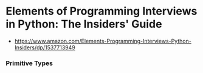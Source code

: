 # Elements of Programming Interviews in Python: The Insiders' Guide
- https://www.amazon.com/Elements-Programming-Interviews-Python-Insiders/dp/1537713949
### Primitive Types
### 